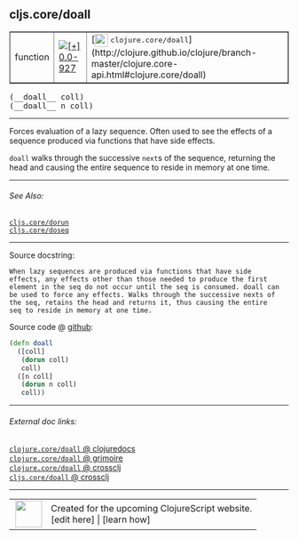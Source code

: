 ## cljs.core/doall



 <table border="1">
<tr>
<td>function</td>
<td><a href="https://github.com/cljsinfo/cljs-api-docs/tree/0.0-927"><img valign="middle" alt="[+] 0.0-927" title="Added in 0.0-927" src="https://img.shields.io/badge/+-0.0--927-lightgrey.svg"></a> </td>
<td>
[<img height="24px" valign="middle" src="http://i.imgur.com/1GjPKvB.png"> <samp>clojure.core/doall</samp>](http://clojure.github.io/clojure/branch-master/clojure.core-api.html#clojure.core/doall)
</td>
</tr>
</table>


 <samp>
(__doall__ coll)<br>
</samp>
 <samp>
(__doall__ n coll)<br>
</samp>

---

Forces evaluation of a lazy sequence. Often used to see the effects of a
sequence produced via functions that have side effects.

`doall` walks through the successive `next`s of the sequence, returning the head
and causing the entire sequence to reside in memory at one time.



---


###### See Also:

[`cljs.core/dorun`](../cljs.core/dorun.md)<br>
[`cljs.core/doseq`](../cljs.core/doseq.md)<br>

---


Source docstring:

```
When lazy sequences are produced via functions that have side
effects, any effects other than those needed to produce the first
element in the seq do not occur until the seq is consumed. doall can
be used to force any effects. Walks through the successive nexts of
the seq, retains the head and returns it, thus causing the entire
seq to reside in memory at one time.
```


Source code @ [github](https://github.com/clojure/clojurescript/blob/r1.7.122/src/main/cljs/cljs/core.cljs#L8652-L8664):

```clj
(defn doall
  ([coll]
   (dorun coll)
   coll)
  ([n coll]
   (dorun n coll)
   coll))
```

<!--
Repo - tag - source tree - lines:

 <pre>
clojurescript @ r1.7.122
└── src
    └── main
        └── cljs
            └── cljs
                └── <ins>[core.cljs:8652-8664](https://github.com/clojure/clojurescript/blob/r1.7.122/src/main/cljs/cljs/core.cljs#L8652-L8664)</ins>
</pre>

-->

---



###### External doc links:

[`clojure.core/doall` @ clojuredocs](http://clojuredocs.org/clojure.core/doall)<br>
[`clojure.core/doall` @ grimoire](http://conj.io/store/v1/org.clojure/clojure/1.7.0-beta3/clj/clojure.core/doall/)<br>
[`clojure.core/doall` @ crossclj](http://crossclj.info/fun/clojure.core/doall.html)<br>
[`cljs.core/doall` @ crossclj](http://crossclj.info/fun/cljs.core.cljs/doall.html)<br>

---

 <table>
<tr><td>
<img valign="middle" align="right" width="48px" src="http://i.imgur.com/Hi20huC.png">
</td><td>
Created for the upcoming ClojureScript website.<br>
[edit here] | [learn how]
</td></tr></table>

[edit here]:https://github.com/cljsinfo/cljs-api-docs/blob/master/cljsdoc/cljs.core/doall.cljsdoc
[learn how]:https://github.com/cljsinfo/cljs-api-docs/wiki/cljsdoc-files

<!--

This information was too distracting to show to readers, but I'll leave it
commented here since it is helpful to:

- pretty-print the data used to generate this document
- and show how to retrieve that data



The API data for this symbol:

```clj
{:description "Forces evaluation of a lazy sequence. Often used to see the effects of a\nsequence produced via functions that have side effects.\n\n`doall` walks through the successive `next`s of the sequence, returning the head\nand causing the entire sequence to reside in memory at one time.",
 :ns "cljs.core",
 :name "doall",
 :signature ["[coll]" "[n coll]"],
 :history [["+" "0.0-927"]],
 :type "function",
 :related ["cljs.core/dorun" "cljs.core/doseq"],
 :full-name-encode "cljs.core/doall",
 :source {:code "(defn doall\n  ([coll]\n   (dorun coll)\n   coll)\n  ([n coll]\n   (dorun n coll)\n   coll))",
          :title "Source code",
          :repo "clojurescript",
          :tag "r1.7.122",
          :filename "src/main/cljs/cljs/core.cljs",
          :lines [8652 8664]},
 :full-name "cljs.core/doall",
 :clj-symbol "clojure.core/doall",
 :docstring "When lazy sequences are produced via functions that have side\neffects, any effects other than those needed to produce the first\nelement in the seq do not occur until the seq is consumed. doall can\nbe used to force any effects. Walks through the successive nexts of\nthe seq, retains the head and returns it, thus causing the entire\nseq to reside in memory at one time."}

```

Retrieve the API data for this symbol:

```clj
;; from Clojure REPL
(require '[clojure.edn :as edn])
(-> (slurp "https://raw.githubusercontent.com/cljsinfo/cljs-api-docs/catalog/cljs-api.edn")
    (edn/read-string)
    (get-in [:symbols "cljs.core/doall"]))
```

-->
